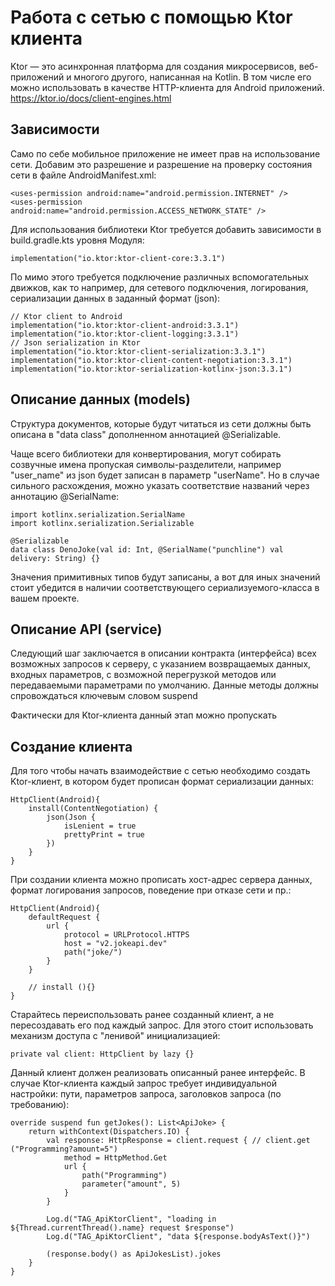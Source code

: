# Работа с сетью с помощью Ktor клиента

Ktor — это асинхронная платформа для создания микросервисов, веб-приложений и многого другого, написанная на Kotlin. В том числе его можно использовать в качестве HTTP-клиента для Android приложений. https://ktor.io/docs/client-engines.html

## Зависимости

Само по себе мобильное приложение не имеет прав на использование сети. Добавим это разрешение и разрешение на проверку состояния сети в файле AndroidManifest.xml:
```
<uses-permission android:name="android.permission.INTERNET" />
<uses-permission android:name="android.permission.ACCESS_NETWORK_STATE" />
```

Для использования библиотеки Ktor требуется добавить зависимости в build.gradle.kts уровня Модуля:
```
implementation("io.ktor:ktor-client-core:3.3.1")
```

По мимо этого требуется подключение различных вспомогательных движков, как то например, для сетевого подключения, логирования, сериализации данных в заданный формат (json):
```
// Ktor client to Android
implementation("io.ktor:ktor-client-android:3.3.1")
implementation("io.ktor:ktor-client-logging:3.3.1")
// Json serialization in Ktor
implementation("io.ktor:ktor-client-serialization:3.3.1")
implementation("io.ktor:ktor-client-content-negotiation:3.3.1")
implementation("io.ktor:ktor-serialization-kotlinx-json:3.3.1")
```

## Описание данных (models)

Структура документов, которые будут читаться из сети должны быть описана в "data class" дополненном аннотацией @Serializable.

Чаще всего библиотеки для конвертирования, могут собирать созвучные имена пропуская символы-разделители, например "user_name" из json будет записан в параметр "userName". Но в случае сильного расхождения, можно указать соответствие названий через аннотацию @SerialName:
```
import kotlinx.serialization.SerialName
import kotlinx.serialization.Serializable

@Serializable
data class DenoJoke(val id: Int, @SerialName("punchline") val delivery: String) {}
```

Значения примитивных типов будут записаны, а вот для иных значений стоит убедится в наличии соответствующего сериализуемого-класса в вашем проекте.

## Описание API (service)

Следующий шаг заключается в описании контракта (интерфейса) всех возможных запросов к серверу, с указанием возвращаемых данных, входных параметров, с возможной перегрузкой методов или передаваемыми параметрами по умолчанию. Данные методы должны спровождаться ключевым словом suspend 

Фактически для Ktor-клиента данный этап можно пропускать

## Создание клиента

Для того чтобы начать взаимодействие с сетью необходимо создать Ktor-клиент, в котором будет прописан формат сериализации данных:
```
HttpClient(Android){
    install(ContentNegotiation) {
        json(Json {
            isLenient = true
            prettyPrint = true
        })
    }
}
```

При создании клиента можно прописать хост-адрес сервера данных, формат логирования запросов, поведение при отказе сети и пр.:
```
HttpClient(Android){
    defaultRequest {
        url {
            protocol = URLProtocol.HTTPS
            host = "v2.jokeapi.dev"
            path("joke/")
        }
    }
    
    // install (){}
}
```

Старайтесь переиспользовать ранее созданный клиент, а не пересоздавать его под каждый запрос. Для этого стоит использовать механизм доступа c "ленивой" инициализацией:
```
private val client: HttpClient by lazy {}
```

Данный клиент должен реализовать описанный ранее интерфейс. В случае Ktor-клиента каждый запрос требует индивидуальной настройки: пути, параметров запроса, заголовков запроса (по требованию):
```
override suspend fun getJokes(): List<ApiJoke> {
    return withContext(Dispatchers.IO) {
        val response: HttpResponse = client.request { // client.get ("Programming?amount=5")
            method = HttpMethod.Get
            url {
                path("Programming")
                parameter("amount", 5)
            }
        }

        Log.d("TAG_ApiKtorClient", "loading in ${Thread.currentThread().name} request $response")
        Log.d("TAG_ApiKtorClient", "data ${response.bodyAsText()}")

        (response.body() as ApiJokesList).jokes
    }
}
```

